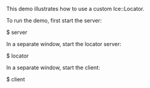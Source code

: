 This demo illustrates how to use a custom Ice::Locator.

To run the demo, first start the server:

$ server

In a separate window, start the locator server:

$ locator

In a separate window, start the client:

$ client
